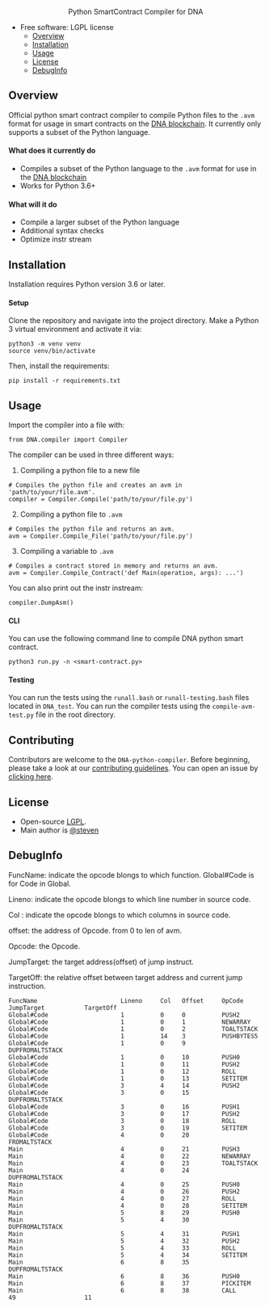 <p align="center">
  Python SmartContract Compiler for DNA
</p>

- Free software: LGPL license
  - [Overview](#Overview)
  - [Installation](#Installation)
  - [Usage](#Usage)
  - [License](#License)
  - [DebugInfo](#DebugInfo)

## Overview

Official python smart contract compiler to compile Python files to the `.avm` format for usage in smart contracts on the [DNA blockchain](https://github.com/DNAProject/DNA/). It currently only supports a subset of the Python language.

#### What does it currently do

- Compiles a subset of the Python language to the `.avm` format for use in the [DNA blockchain](https://github.com/DNAProject/DNA)
- Works for Python 3.6+

#### What will it do

- Compile a larger subset of the Python language
- Additional syntax checks
- Optimize instr stream

## Installation

Installation requires Python version 3.6 or later.

#### Setup

Clone the repository and navigate into the project directory. Make a Python 3 virtual environment and activate it via:

```
python3 -m venv venv
source venv/bin/activate
```

Then, install the requirements:

```
pip install -r requirements.txt
```

## Usage

Import the compiler into a file with:
```
from DNA.compiler import Compiler
```

The compiler can be used in three different ways:

1) Compiling a python file to a new file
```
# Compiles the python file and creates an avm in 'path/to/your/file.avm'.
compiler = Compiler.Compile('path/to/your/file.py')
```

2) Compiling a python file to `.avm`
```
# Compiles the python file and returns an avm.
avm = Compiler.Compile_File('path/to/your/file.py')
```

3) Compiling a variable to `.avm`
```
# Compiles a contract stored in memory and returns an avm.
avm = Compiler.Compile_Contract('def Main(operation, args): ...')
```

You can also print out the instr instream:
```
compiler.DumpAsm()
```

#### CLI

You can use the following command line to compile DNA python smart contract.

```
python3 run.py -n <smart-contract.py>
```

#### Testing

You can run the tests using the ```runall.bash``` or ```runall-testing.bash``` files located in ```DNA_test```. You can run the compiler tests using the `compile-avm-test.py` file in the root directory.

## Contributing

Contributors are welcome to the `DNA-python-compiler`. Before beginning, please take a look at our [contributing guidelines](./CONTRIBUTING.md). You can open an issue by [clicking here](https://github.com/DNAProject/DNA-python-compiler/issues/new).


## License

- Open-source [LGPL](LICENSE).
- Main author is [@steven](https://github.com/carltraveler)

## DebugInfo

FuncName:   indicate the opcode blongs to which function. Global#Code is for Code in Global.

Lineno:          indicate the opcode blongs to which line number in source code.

Col :               indicate the opcode blongs to which columns in source code.

offset:            the address of Opcode. from 0 to len of avm.

Opcode:        the Opcode.

JumpTarget:  the target address(offset) of jump instruct.

TargetOff:      the relative offset between target address and current jump instruction.  	 	      

```
FuncName                       Lineno     Col   Offset     OpCode               JumpTarget           TargetOff           
Global#Code                    1          0     0          PUSH2               
Global#Code                    1          0     1          NEWARRAY            
Global#Code                    1          0     2          TOALTSTACK          
Global#Code                    1          14    3          PUSHBYTES5          
Global#Code                    1          0     9          DUPFROMALTSTACK     
Global#Code                    1          0     10         PUSH0               
Global#Code                    1          0     11         PUSH2               
Global#Code                    1          0     12         ROLL                
Global#Code                    1          0     13         SETITEM             
Global#Code                    3          4     14         PUSH2               
Global#Code                    3          0     15         DUPFROMALTSTACK     
Global#Code                    3          0     16         PUSH1               
Global#Code                    3          0     17         PUSH2               
Global#Code                    3          0     18         ROLL                
Global#Code                    3          0     19         SETITEM             
Global#Code                    4          0     20         FROMALTSTACK        
Main                           4          0     21         PUSH3               
Main                           4          0     22         NEWARRAY            
Main                           4          0     23         TOALTSTACK          
Main                           4          0     24         DUPFROMALTSTACK     
Main                           4          0     25         PUSH0               
Main                           4          0     26         PUSH2               
Main                           4          0     27         ROLL                
Main                           4          0     28         SETITEM             
Main                           5          8     29         PUSH0               
Main                           5          4     30         DUPFROMALTSTACK     
Main                           5          4     31         PUSH1               
Main                           5          4     32         PUSH2               
Main                           5          4     33         ROLL                
Main                           5          4     34         SETITEM             
Main                           6          8     35         DUPFROMALTSTACK     
Main                           6          8     36         PUSH0               
Main                           6          8     37         PICKITEM            
Main                           6          8     38         CALL                 49                   11    
```
